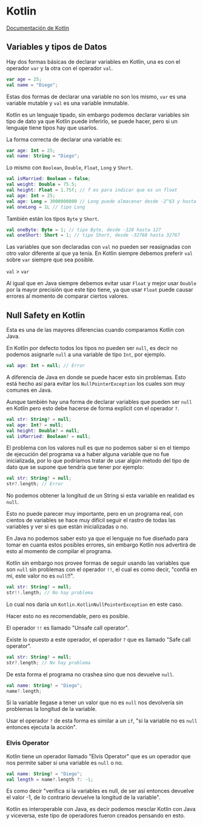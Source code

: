 # Kotlin

[Documentación de Kotlin](https://kotlinlang.org/docs/home.html)

## Variables y tipos de Datos

Hay dos formas básicas de declarar variables en Kotlin, una es con el operador `var` y la otra con el operador `val`.

```kotlin
var age = 25;
val name = "Diego";
```

Estas dos formas de declarar una variable no son los mismo, `var` es una variable mutable y `val` es una variable inmutable.

Kotlin es un lenguaje tipado, sin embargo podemos declarar variables sin tipo de dato ya que Kotlin puede inferirlo, se puede hacer, pero si un lenguaje tiene tipos hay que usarlos.

La forma correcta de declarar una variable es:

```kotlin
var age: Int = 25;
val name: String = "Diego";
```

Lo mismo con `Boolean`, `Double`, `Float`, `Long` y `Short`.

```kotlin
val isMarried: Boolean = false;
val weight: Double = 75.5;
val height: Float = 1.75f; // f es para indicar que es un float
val age: Int = 25;
val age: Long = 3000000000 // Long puede almacenar desde -2^63 y hasta un valor de 2^63-1, es para números grandes
val oneLong = 1L // tipo Long
```

También están los tipos `Byte` y `Short`.

```kotlin
val oneByte: Byte = 1; // tipo Byte, desde -128 hasta 127
val oneShort: Short = 1; // tipo Short, desde -32768 hasta 32767
```

Las variables que son declaradas con `val` no pueden ser reasignadas con otro valor diferente al que ya tenía. En Kotlin siempre debemos preferir `val` sobre `var` siempre que sea posible.

`val` > `var`

Al igual que en Java siempre debemos evitar usar `Float` y mejor usar `Double` por la mayor precisión que este tipo tiene, ya que usar `Float` puede causar errores al momento de comparar ciertos valores.

## Null Safety en Kotlin

Esta es una de las mayores diferencias cuando comparamos Kotlin con Java.

En Kotlin por defecto todos los tipos no pueden ser `null`, es decir no podemos asignarle `null` a una variable de tipo `Int`, por ejemplo.

```kotlin
val age: Int = null; // Error
```

A diferencia de Java en donde se puede hacer esto sin problemas. Esto está hecho así para evitar los `NullPointerException` los cuales son muy comunes en Java.

Aunque también hay una forma de declarar variables que pueden ser `null` en Kotlin pero esto debe hacerse de forma explícit con el operador `?`.

```kotlin
val str: String? = null;
val age: Int? = null;
val height: Double? = null;
val isMarried: Boolean? = null;
```

El problema con los valores null es que no podemos saber si en el tiempo de ejecución del programa va a haber alguna variable que no fue inicializada, por lo que podríamos tratar de usar algún método del tipo de dato que se supone que tendría que tener por ejemplo:

```kotlin
val str: String? = null;
str?.length; // Error
```

No podemos obtener la longitud de un String si esta variable en realidad es `null`.

Esto no puede parecer muy importante, pero en un programa real, con cientos de variables se hace muy difícil seguir el rastro de todas las variables y ver si es que están inicializadas o no.

En Java no podemos saber esto ya que el lenguaje no fue diseñado para tomar en cuanta estos posibles errores, sin embargo Kotlin nos advertirá de esto al momento de compilar el programa.

Kotlin sin embargo nos provee formas de seguir usando las variables que son `null` sin problemas con el operador `!!`, el cual es como decir, "confiá en mi, este valor no es `null`!!".

```kotlin
val str: String? = null;
str!!.length; // No hay problema
```

Lo cual nos daría un `Kotlin.KotlinNullPointerException` en este caso.

Hacer esto no es recomendable, pero es posible.

El operador `!!` es llamado "Unsafe call operator".

Existe lo opuesto a este operador, el operador `?` que es llamado "Safe call operator".

```kotlin
val str: String? = null;
str?.length; // No hay problema
```

De esta forma el programa no crashea sino que nos devuelve `null`.

```kotlin
val name: String? = "Diego";
name?.length;
```

Si la variable llegase a tener un valor que no es `null` nos devolvería sin problemas la longitud de la variable.

Usar el operador `?` de esta forma es similar a un `if`, "si la variable no es `null` entonces ejecuta la acción".

### Elvis Operator

Kotlin tiene un operador llamado "Elvis Operator" que es un operador que nos permite saber si una variable es `null` o no.

```kotlin
val name: String? = "Diego";
val length = name?.length ?: -1;
```

Es como decir "verifica si la variables es null, de ser así entonces devuelve el valor -1, de lo contrario devuelve la longitud de la variable".

Kotlin es interoperable con Java, es decir podemos mesclar Kotlin con Java y viceversa, este tipo de operadores fueron creados pensando en esto.